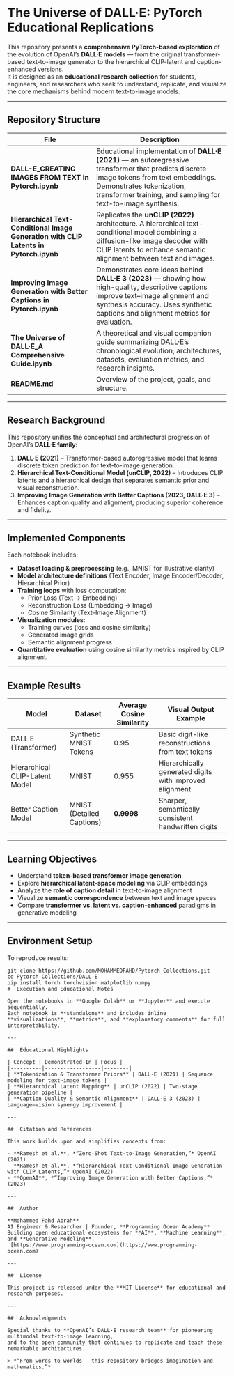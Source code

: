 #  The Universe of DALL·E: PyTorch Educational Replications

This repository presents a **comprehensive PyTorch-based exploration** of the evolution of OpenAI’s **DALL·E models** — from the original transformer-based text-to-image generator to the hierarchical CLIP-latent and caption-enhanced versions.  
It is designed as an **educational research collection** for students, engineers, and researchers who seek to understand, replicate, and visualize the core mechanisms behind modern text-to-image models.

---

##  Repository Structure

| File | Description |
|------|--------------|
| **DALL-E_CREATING IMAGES FROM TEXT in Pytorch.ipynb** | Educational implementation of **DALL·E (2021)** — an autoregressive transformer that predicts discrete image tokens from text embeddings. Demonstrates tokenization, transformer training, and sampling for text-to-image synthesis. |
| **Hierarchical Text-Conditional Image Generation with CLIP Latents in Pytorch.ipynb** | Replicates the **unCLIP (2022)** architecture. A hierarchical text-conditional model combining a diffusion-like image decoder with CLIP latents to enhance semantic alignment between text and images. |
| **Improving Image Generation with Better Captions in Pytorch.ipynb** | Demonstrates core ideas behind **DALL·E 3 (2023)** — showing how high-quality, descriptive captions improve text–image alignment and synthesis accuracy. Uses synthetic captions and alignment metrics for evaluation. |
| **The Universe of DALL·E_A Comprehensive Guide.ipynb** | A theoretical and visual companion guide summarizing DALL·E’s chronological evolution, architectures, datasets, evaluation metrics, and research insights. |
| **README.md** | Overview of the project, goals, and structure. |

---

##  Research Background

This repository unifies the conceptual and architectural progression of OpenAI’s **DALL·E family**:

1. **DALL·E (2021)** – Transformer-based autoregressive model that learns discrete token prediction for text-to-image generation.  
2. **Hierarchical Text-Conditional Model (unCLIP, 2022)** – Introduces CLIP latents and a hierarchical design that separates semantic prior and visual reconstruction.  
3. **Improving Image Generation with Better Captions (2023, DALL·E 3)** – Enhances caption quality and alignment, producing superior coherence and fidelity.

---

##  Implemented Components

Each notebook includes:
- **Dataset loading & preprocessing** (e.g., MNIST for illustrative clarity)  
- **Model architecture definitions** (Text Encoder, Image Encoder/Decoder, Hierarchical Prior)  
- **Training loops** with loss computation:
  - Prior Loss (Text → Embedding)
  - Reconstruction Loss (Embedding → Image)
  - Cosine Similarity (Text–Image Alignment)
- **Visualization modules**:
  - Training curves (loss and cosine similarity)
  - Generated image grids
  - Semantic alignment progress  
- **Quantitative evaluation** using cosine similarity metrics inspired by CLIP alignment.

---

##  Example Results

| Model | Dataset | Average Cosine Similarity | Visual Output Example |
|--------|----------|----------------------------|------------------------|
| DALL·E (Transformer) | Synthetic MNIST Tokens | 0.95 | Basic digit-like reconstructions from text tokens |
| Hierarchical CLIP-Latent Model | MNIST | 0.955 | Hierarchically generated digits with improved alignment |
| Better Caption Model | MNIST (Detailed Captions) | **0.9998** | Sharper, semantically consistent handwritten digits |

---

##  Learning Objectives

- Understand **token-based transformer image generation**
- Explore **hierarchical latent-space modeling** via CLIP embeddings  
- Analyze the **role of caption detail** in text-to-image alignment  
- Visualize **semantic correspondence** between text and image spaces  
- Compare **transformer vs. latent vs. caption-enhanced** paradigms in generative modeling  

---

##  Environment Setup

To reproduce results:

```
git clone https://github.com/MOHAMMEDFAHD/Pytorch-Collections.git
cd Pytorch-Collections/DALL-E
pip install torch torchvision matplotlib numpy
#  Execution and Educational Notes

Open the notebooks in **Google Colab** or **Jupyter** and execute sequentially.  
Each notebook is **standalone** and includes inline **visualizations**, **metrics**, and **explanatory comments** for full interpretability.

---

##  Educational Highlights

| Concept | Demonstrated In | Focus |
|----------|------------------|--------|
| **Tokenization & Transformer Priors** | DALL·E (2021) | Sequence modeling for text→image tokens |
| **Hierarchical Latent Mapping** | unCLIP (2022) | Two-stage generation pipeline |
| **Caption Quality & Semantic Alignment** | DALL·E 3 (2023) | Language–vision synergy improvement |

---

##  Citation and References

This work builds upon and simplifies concepts from:

- **Ramesh et al.**, *“Zero-Shot Text-to-Image Generation,”* OpenAI (2021)  
- **Ramesh et al.**, *“Hierarchical Text-Conditional Image Generation with CLIP Latents,”* OpenAI (2022)  
- **OpenAI**, *“Improving Image Generation with Better Captions,”* (2023)

---

##  Author

**Mohammed Fahd Abrah**  
AI Engineer & Researcher | Founder, **Programming Ocean Academy**  
Building open educational ecosystems for **AI**, **Machine Learning**, and **Generative Modeling**.  
 [https://www.programming-ocean.com](https://www.programming-ocean.com)

---

##  License

This project is released under the **MIT License** for educational and research purposes.

---

##  Acknowledgments

Special thanks to **OpenAI’s DALL·E research team** for pioneering multimodal text-to-image learning,  
and to the open community that continues to replicate and teach these remarkable architectures.

> *“From words to worlds — this repository bridges imagination and mathematics.”*


